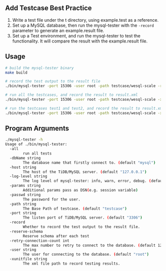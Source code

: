 ## Add Testcase Best Practice

1. Write a test file under the t directory, using example.test as a reference.
2. Set up a MySQL database, then run the mysql-tester with the `-record` parameter to generate an example.result file.
3. Set up a Test environment, and run the mysql-tester to test the functionality. It will compare the result with the example.result file.

## Usage

```bash
# build the mysql-tester binary
make build

# record the test output to the result file
./bin/mysql-tester -port 15306 -user root -path testcase/wesql-scale -record -reserve-schema

# run all the testcases, and record the result to result.xml
./bin/mysql-tester -port 15306 -user root -path testcase/wesql-scale -xunitfile result.xml

# run the testcases test1 and test2, and record the result to result.xml
./bin/mysql-tester -port 15306 -user root -path testcase/wesql-scale -xunitfile result.xml test1 test2

```

## Program Arguments
```bash
./mysql-tester -h
Usage of ./bin/mysql-tester:
  -all
        run all tests
  -dbName string
        The database name that firstly connect to. (default "mysql")
  -host string
        The host of the TiDB/MySQL server. (default "127.0.0.1")
  -log-level string
        The log level of mysql-tester: info, warn, error, debug. (default "error")
  -params string
        Additional params pass as DSN(e.g. session variable)
  -passwd string
        The password for the user.
  -path string
        The Base Path of testcase. (default "testcase")
  -port string
        The listen port of TiDB/MySQL server. (default "3306")
  -record
        Whether to record the test output to the result file.
  -reserve-schema
        Reserve schema after each test
  -retry-connection-count int
        The max number to retry to connect to the database. (default 120)
  -user string
        The user for connecting to the database. (default "root")
  -xunitfile string
        The xml file path to record testing results.

```
